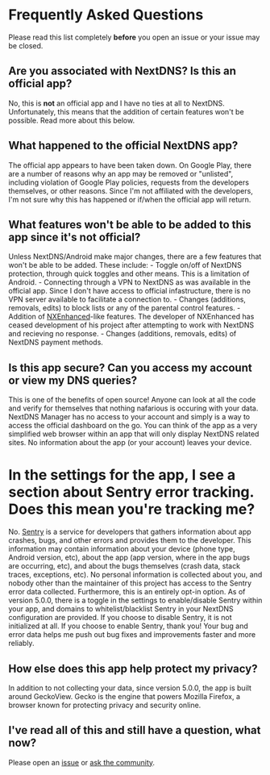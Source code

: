 # Frequently Asked Questions

Please read this list completely **before** you open an issue or your issue may be closed.

## Are you associated with NextDNS? Is this an official app?

No, this is **not** an official app and I have no ties at all to NextDNS. Unfortunately, this means that the addition of certain features won't be possible. Read more about this below.

## What happened to the official NextDNS app?

The official app appears to have been taken down. On Google Play, there are a number of reasons why an app may be removed or "unlisted", including violation of Google Play policies, requests from the developers themselves, or other reasons. Since I'm not affiliated with the developers, I'm not sure why this has happened or if/when the official app will return.

## What features won't be able to be added to this app since it's not official?

Unless NextDNS/Android make major changes, there are a few features that won't be able to be added. These include:
    - Toggle on/off of NextDNS protection, through quick toggles and other means. This is a limitation of Android.
    - Connecting through a VPN to NextDNS as was available in the official app. Since I don't have access to official infastructure, there is no VPN server available to facilitate a connection to.
    - Changes (additions, removals, edits) to block lists or any of the parental control features.
    - Addition of [NXEnhanced](https://github.com/hjk789/NXEnhanced)-like features. The developer of NXEnhanced has ceased development of his project after attempting to work with NextDNS and recieving no response.
    - Changes (additions, removals, edits) of NextDNS payment methods.

## Is this app secure? Can you access my account or view my DNS queries?

This is one of the benefits of open source! Anyone can look at all the code and verify for themselves that nothing nafarious is occuring with your data. NextDNS Manager has no access to your account and simply is a way to access the official dashboard on the go. You can think of the app as a very simplified web browser within an app that will only display NextDNS related sites. No information about the app (or your account) leaves your device.

# In the settings for the app, I see a section about Sentry error tracking. Does this mean you're tracking me?

No. [Sentry](https://sentry.io) is a service for developers that gathers information about app crashes, bugs, and other errors and provides them to the developer. This information may contain information about your device (phone type, Android version, etc), about the app (app version, where in the app bugs are occurring, etc), and about the bugs themselves (crash data, stack traces, exceptions, etc). No personal information is collected about you, and nobody other than the maintainer of this project has access to the Sentry error data collected. Furthermore, this is an entirely opt-in option. As of version 5.0.0, there is a toggle in the settings to enable/disable Sentry within your app, and domains to whitelist/blacklist Sentry in your NextDNS configuration are provided. If you choose to disable Sentry, it is not initialized at all. If you choose to enable Sentry, thank you! Your bug and error data helps me push out bug fixes and improvements faster and more reliably.

## How else does this app help protect my privacy? 

In addition to not collecting your data, since version 5.0.0, the app is built around GeckoView. Gecko is the engine that powers Mozilla Firefox, a browser known for protecting privacy and security online.

## I've read all of this and still have a question, what now?

Please open an [issue](https://github.com/doubleangels/NextDNSManager/issues) or [ask the community](https://github.com/doubleangels/NextDNSManager/discussions/categories/q-a).